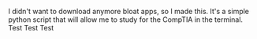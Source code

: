 I didn't want to download anymore bloat apps, so I made this. 
It's a simple python script that will allow me to study for the CompTIA in the terminal.
Test Test Test
